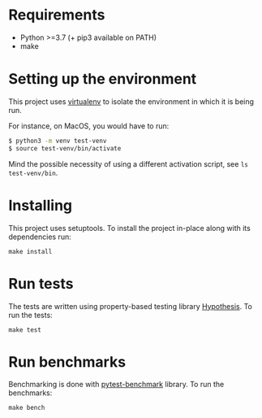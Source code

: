 # Requirements

- Python >=3.7 (+ pip3 available on PATH)
- make

# Setting up the environment

This project uses [virtualenv](https://docs.python.org/3.7/tutorial/venv.html) to isolate the environment in which 
it is being run.

For instance, on MacOS, you would have to run:

```bash
$ python3 -m venv test-venv
$ source test-venv/bin/activate
```

Mind the possible necessity of using a different activation script, see `ls test-venv/bin`.

# Installing

This project uses setuptools. To install the project in-place along with its dependencies run:

`make install`

# Run tests
The tests are written using property-based testing library [Hypothesis](https://hypothesis.readthedocs.io/en/latest/). To run the tests:

`make test`

# Run benchmarks

Benchmarking is done with [pytest-benchmark](https://pytest-benchmark.readthedocs.io/en/latest/) library. To run the benchmarks:

`make bench`
